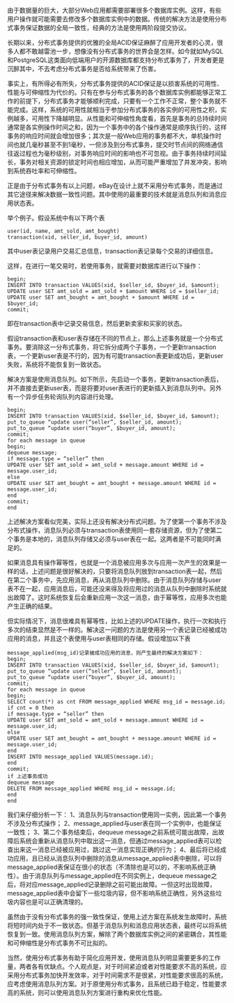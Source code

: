 由于数据量的巨大，大部分Web应用都需要部署很多个数据库实例。这样，有些用户操作就可能需要去修改多个数据库实例中的数据。传统的解决方法是使用分布式事务保证数据的全局一致性，经典的方法是使用两阶段提交协议。

长期以来，分布式事务提供的优雅的全局ACID保证麻醉了应用开发者的心灵，很多人都不敢越雷池一步，想像没有分布式事务的世界会是怎样。如今就如MySQL和PostgreSQL这类面向低端用户的开源数据库都支持分布式事务了，开发者更是沉醉其中，不去考虑分布式事务是否给系统带来了伤害。

事实上，有所得必有所失，分布式事务提供的ACID保证是以损害系统的可用性、性能与可伸缩性为代价的。只有在参与分布式事务的各个数据库实例都能够正常工作的前提下，分布式事务才能够顺利完成，只要有一个工作不正常，整个事务就不能完成。这样，系统的可用性就相当于参加分布式事务的各实例的可用性之积，实例越多，可用性下降越明显。从性能和可伸缩性角度看，首先是事务的总持续时间通常是各实例操作时间之和，因为一个事务中的各个操作通常是顺序执行的，这样事务的响应时间就会增加很多；其次是一般Web应用的事务都不大，单机操作时间也就几毫秒甚至不到1毫秒，一但涉及到分布式事务，提交时节点间的网络通信往返过程也为毫秒级别，对事务响应时间的影响也不可忽视。由于事务持续时间延长，事务对相关资源的锁定时间也相应增加，从而可能严重增加了并发冲突，影响到系统吞吐率和可伸缩性。

正是由于分布式事务有以上问题，eBay在设计上就不采用分布式事务，而是通过其它途径来解决数据一致性问题。其中使用的最重要的技术就是消息队列和消息应用状态表。

举个例子。假设系统中有以下两个表

```
user(id, name, amt_sold, amt_bought)
transaction(xid, seller_id, buyer_id, amount)
```
其中user表记录用户交易汇总信息，transaction表记录每个交易的详细信息。

这样，在进行一笔交易时，若使用事务，就需要对数据库进行以下操作：

```
begin;
INSERT INTO transaction VALUES(xid, $seller_id, $buyer_id, $amount);
UPDATE user SET amt_sold = amt_sold + $amount WHERE id = $seller_id;
UPDATE user SET amt_bought = amt_bought + $amount WHERE id = $buyer_id;
commit;
```

即在transaction表中记录交易信息，然后更新卖家和买家的状态。

假设transaction表和user表存储在不同的节点上，那么上述事务就是一个分布式事务。要消除这一分布式事务，将它拆分成两个子事务，一个更新transaction表，一个更新user表是不行的，因为有可能transaction表更新成功后，更新user失败，系统将不能恢复到一致状态。

解决方案是使用消息队列。如下所示，先启动一个事务，更新transaction表后，并不直接去更新user表，而是将要对user表进行的更新插入到消息队列中。另外有一个异步任务轮询队列内容进行处理。

```
begin;
INSERT INTO transaction VALUES(xid, $seller_id, $buyer_id, $amount);
put_to_queue “update user(“seller”, $seller_id, amount);
put_to_queue “update user(“buyer”, $buyer_id, amount);
commit;
for each message in queue
begin;
dequeue message;
if message.type = “seller” then
UPDATE user SET amt_sold = amt_sold + message.amount WHERE id = message.user_id;
else
UPDATE user SET amt_bought = amt_bought + message.amount WHERE id = message.user_id;
end
commit;
end
```
上述解决方案看似完美，实际上还没有解决分布式问题。为了使第一个事务不涉及分布式操作，消息队列必须与transaction表使用同一套存储资源，但为了使第二个事务是本地的，消息队列存储又必须与user表在一起。这两者是不可能同时满足的。

如果消息具有操作幂等性，也就是一个消息被应用多次与应用一次产生的效果是一样的话，上述问题是很好解决的，只要将消息队列放到transaction表一起，然后在第二个事务中，先应用消息，再从消息队列中删除。由于消息队列存储与user表不在一起，应用消息后，可能还没来得及将应用过的消息从队列中删除时系统就出故障了。这时系统恢复后会重新应用一次这一消息，由于幂等性，应用多次也能产生正确的结果。

但实际情况下，消息很难具有幂等性，比如上述的UPDATE操作，执行一次和执行多次的结束显然是不一样的。解决这一问题的方法是使用另一个表记录已经被成功应用的消息，并且这个表使用与user表相同的存储。假设增加以下表 

```
message_applied(msg_id)记录被成功应用的消息，则产生最终的解决方案如下：
begin;
INSERT INTO transaction VALUES(xid, $seller_id, $buyer_id, $amount);
put_to_queue “update user(“seller”, $seller_id, amount);
put_to_queue “update user(“buyer”, $buyer_id, amount);
commit;
for each message in queue
begin;
SELECT count(*) as cnt FROM message_applied WHERE msg_id = message.id;
if cnt = 0 then
if message.type = “seller” then
UPDATE user SET amt_sold = amt_sold + message.amount WHERE id = message.user_id;
else
UPDATE user SET amt_bought = amt_bought + message.amount WHERE id = message.user_id;
end
INSERT INTO message_applied VALUES(message.id);
end
commit;
if 上述事务成功
dequeue message
DELETE FROM message_applied WHERE msg_id = message.id;
end
end
```
我们来仔细分析一下：
1、消息队列与transaction使用同一实例，因此第一个事务不涉及分布式操作；
2、message_applied与user表在同一个实例中，也能保证一致性；
3、第二个事务结束后，dequeue message之前系统可能出故障，出故障后系统会重新从消息队列中取出这一消息，但通过message_applied表可以检查出来这一消息已经被应用过，跳过这一消息实现正确的行为；
4、最后将已经成功应用，且已经从消息队列中删除的消息从message_applied表中删除，可以将message_applied表保证在很小的状态（不清除也是可以的，不影响系统正确性）。由于消息队列与message_applied在不同实例上，dequeue message之后，将对应message_applied记录删除之前可能出故障。一但这时出现故障，message_applied表中会留下一些垃圾内容，但不影响系统正确性，另外这些垃圾内容也是可以正确清理的。

虽然由于没有分布式事务的强一致性保证，使用上述方案在系统发生故障时，系统将短时间内处于不一致状态。但基于消息队列和消息应用状态表，最终可以将系统恢复到一致。使用消息队列方案，解除了两个数据库实例之间的紧密耦合，其性能和可伸缩性是分布式事务不可比拟的。

当然，使用分布式事务有助于简化应用开发，使用消息队列明显需要更多的工作量，两者各有优缺点。个人观点是，对于时间紧迫或者对性能要求不高的系统，应采用分布式事务加快开发效率，对于时间需求不是很紧，对性能要求很高的系统，应考虑使用消息队列方案。对于原使用分布式事务，且系统已趋于稳定，性能要求高的系统，则可以使用消息队列方案进行重构来优化性能。

